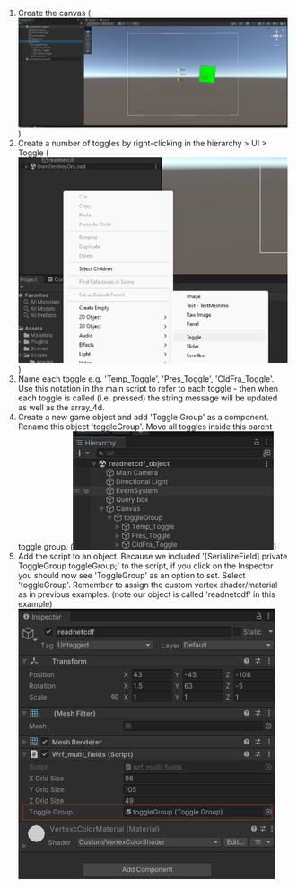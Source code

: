 1. Create the canvas (![canvas](../images/MultipleFields/canvas.png))
2. Create a number of toggles by right-clicking in the hierarchy > UI > Toggle (![toggle_creation](../images/MultipleFields/toggle_creation.png))
3. Name each toggle e.g. 'Temp_Toggle', 'Pres_Toggle', 'CldFra_Toggle'. Use this notation in the main script to refer to each toggle - then when each toggle is called (i.e. pressed) the string message will be updated as well as the array_4d.
4. Create a new game object and add 'Toggle Group' as a component. Rename this object 'toggleGroup'. Move all toggles inside this parent toggle group. (![toggle_group](../images/MultipleFields/toggle_group.png))
5. Add the script to an object. Because we included '[SerializeField] private ToggleGroup toggleGroup;' to the script, if you click on the Inspector you should now see 'ToggleGroup' as an option to set. Select 'toggleGroup'. Remember to assign the custom vertex shader/material as in previous examples. (note our object is called 'readnetcdf' in this example)
![set_toggle_group](../images/MultipleFields/set_toggle_group.png)